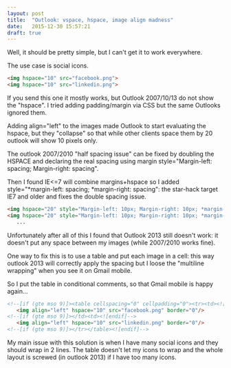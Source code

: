 ```yaml
---
layout: post
title:  "Outlook: vspace, hspace, image align madness"
date:   2015-12-30 15:57:21
draft: true
---
```

Well, it should be pretty simple, but I can't get it to work everywhere.

The use case is social icons.
```html
<img hspace="10" src="facebook.png">
<img hspace="10" src="linkedin.png">
```
If you send this one it mostly works, but Outlook 2007/10/13 do not show the "hspace".
I tried adding padding/margin via CSS but the same Outlooks ignored them.

Adding align="left" to the images made Outlook to start evaluating the hspace, but they "collapse" so that while other clients space them by 20 outlook will show 10 pixels only.

The outlook 2007/2010 "half spacing issue" can be fixed by doubling the HSPACE and declaring the real spacing using margin style="Margin-left: spacing; Margin-right: spacing".

Then I found IE<=7 will combine margins+hspace so I added style="*margin-left: spacing; *margin-right: spacing": the star-hack target IE7 and older and fixes the double spacing issue.

```html
<img hspace="20" style="Margin-left: 10px; Margin-right: 10px; *margin-left: -10px; *margin-right: -10px" src="facebook.png">
<img hspace="20" style="Margin-left: 10px; Margin-right: 10px; *margin-left: -10px; *margin-right: -10px" src="linkedin.png">
   ...
```

Unfortunately after all of this I found that Outlook 2013 still doesn't work: it doesn't put any space between my images (while 2007/2010 works fine).

One way to fix this is to use a table and put each image in a cell: this way outlook 2013 will correctly apply the spacing but I loose the "multiline wrapping" when you see it on Gmail mobile.

So I put the table in conditional comments, so that Gmail mobile is happy again...

```html
<!--[if (gte mso 9)]><table cellspacing="0" cellpadding="0"><tr><td><![endif]-->
   <img align="left" hspace="10" src="facebook.png" border="0"/>
<!--[if (gte mso 9)]></td><td><![endif]-->
   <img align="left" hspace="10" src="linkedin.png" border="0"/>
<!--[if (gte mso 9)]></tr></table><![endif]-->
```

My main issue with this solution is when I have many social icons and they should wrap in 2 lines. The table doesn't let my icons to wrap and the whole layout is screwed (in outlook 2013) if I have too many icons.

